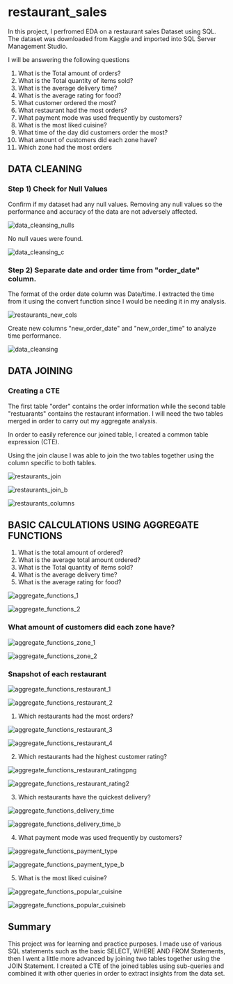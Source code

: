 # restaurant_sales

In this project, I perfromed EDA on a restaurant sales Dataset using SQL. The dataset was downloaded from Kaggle and imported into SQL Server Management Studio.

I will be answering the following questions

1. What is the Total amount of orders?
2. What is the Total quantity of items sold?
3. What is the average delivery time?
4. What is the average rating for food?
5. What customer ordered the most?
6. What restaurant had the most orders?
7. What payment mode was used frequently by customers?
8. What is the most liked cuisine?
9. What time of the day did customers order the most?
10. What amount of customers did each zone have?
11. Which zone had the most orders

## DATA CLEANING

### Step 1) Check for Null Values

Confirm if my dataset had any null values.  Removing any null values so the performance and accuracy of the data are not adversely affected.

![data_cleansing_nulls](https://user-images.githubusercontent.com/36451701/188035081-16fc8d73-be6e-4e11-b277-3371aaa166cd.png)

No null vaues were found.

![data_cleansing_c](https://user-images.githubusercontent.com/36451701/188035205-04d7937c-8b4f-4995-ab26-fe2e17106adf.png)

### Step 2) Separate date and order time from "order_date" column.

The format of the order date column was Date/time. I extracted the time from it using the convert function since I would be needing it in my analysis.

![restaurants_new_cols](https://user-images.githubusercontent.com/36451701/183313473-88ca8d87-0223-4308-9e54-527a80d8e13b.png)

Create new columns "new_order_date" and "new_order_time" to analyze time performance. 

![data_cleansing](https://user-images.githubusercontent.com/36451701/188020268-bd6d94d4-3022-48ca-b089-1417c75fd1e4.png)


## DATA JOINING

### Creating a CTE

The first table "order" contains the order information while the second table "restuarants" contains the restaurant information. I will need the two tables merged in order to carry out my aggregate analysis.

In order to easily reference our joined table, I created a common table expression (CTE).

Using the join clause I was able to join the two tables together using the column specific to both tables.

![restaurants_join](https://user-images.githubusercontent.com/36451701/183313091-8ab6338a-9e41-41e8-adaa-0e260c3b90ea.png)

![restaurants_join_b](https://user-images.githubusercontent.com/36451701/183313095-27f35de2-999a-4d97-ab95-d22d66f0e15c.png)

![restaurants_columns](https://user-images.githubusercontent.com/36451701/182049003-12629cad-14a5-4243-b493-e16fd4f20a81.png)


## BASIC CALCULATIONS USING AGGREGATE FUNCTIONS

1. What is the total amount of ordered?
2. What is the average total amount ordered?
3. What is the Total quantity of items sold?
4. What is the average delivery time?
5. What is the average rating for food?

![aggregate_functions_1](https://user-images.githubusercontent.com/36451701/183312672-2e0e3330-baf2-4b1e-86db-4f82a4be8823.png)

![aggregate_functions_2](https://user-images.githubusercontent.com/36451701/183312675-6f47a1c4-c8f0-4c85-b20b-d3add2a89a56.png)


### What amount of customers did each zone have?

![aggregate_functions_zone_1](https://user-images.githubusercontent.com/36451701/182048654-b17569de-1841-447b-a985-051bd578e26b.png)

![aggregate_functions_zone_2](https://user-images.githubusercontent.com/36451701/182048678-7ab3170a-da69-424f-ac39-29cc30d5c542.png)

### Snapshot of each restaurant

![aggregate_functions_restaurant_1](https://user-images.githubusercontent.com/36451701/182049370-0407ecd8-9cd8-4a5b-9165-b66fff49ad4a.png)

![aggregate_functions_restaurant_2](https://user-images.githubusercontent.com/36451701/182049392-355447cd-87a5-4b85-8905-ca27b5f28f10.png)

1. Which restaurants had the most orders?

![aggregate_functions_restaurant_3](https://user-images.githubusercontent.com/36451701/182049478-0a3cbd51-afa8-425c-a453-b4dd8fe5a5f6.png)

![aggregate_functions_restaurant_4](https://user-images.githubusercontent.com/36451701/182049506-2c623be0-77d2-4f18-bcab-84f1bb2cf1b5.png)

2. Which restaurants had the highest customer rating?

![aggregate_functions_restaurant_ratingpng](https://user-images.githubusercontent.com/36451701/182049763-74b5dc4e-53b5-4312-be11-a20d446a8436.png)

![aggregate_functions_restaurant_rating2](https://user-images.githubusercontent.com/36451701/182049803-b0008e47-b70f-4179-bfdb-793a34a54704.png)

3. Which restaurants have the quickest delivery?

![aggregate_functions_delivery_time](https://user-images.githubusercontent.com/36451701/183312143-0e998d4d-1185-485c-a3bf-94f751f1fcb2.png)

![aggregate_functions_delivery_time_b](https://user-images.githubusercontent.com/36451701/183312185-30af36b9-7bf1-4d25-9618-798c89232da1.png)

4. What payment mode was used frequently by customers?

![aggregate_functions_payment_type](https://user-images.githubusercontent.com/36451701/183312551-1c6a6559-4471-4837-9428-e0d66847f633.png)

![aggregate_functions_payment_type_b](https://user-images.githubusercontent.com/36451701/183312552-e527fc3e-6a62-45da-9d97-a79f5877b74d.png)

5. What is the most liked cuisine?

![aggregate_functions_popular_cuisine](https://user-images.githubusercontent.com/36451701/183312935-6bc7cb6e-cd39-4450-9b00-8c5e0ef7806d.png)

![aggregate_functions_popular_cuisineb](https://user-images.githubusercontent.com/36451701/183312945-81d902eb-5591-4810-8d30-61f648fc9ceb.png)

## Summary

This project was for learning and practice purposes. I made use of various SQL statements such as the basic SELECT, WHERE AND FROM Statements, then I went a little more advanced by joining two tables together using the JOIN Statement. I created a CTE of the joined tables using sub-queries and combined it with other queries in order to extract insights from the data set.
